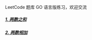 LeetCode 题库 GO 语言版练习，欢迎交流

##### [1. 两数之和](https://github.com/Donny2333/LeetCodeBook/blob/master/solution/1.TwoSum/TwoSum.md)

##### [2. 两数相加](https://github.com/Donny2333/LeetCodeBook/blob/master/solution/2.AddTwoNumbers/AddTwoNumbers.md)
